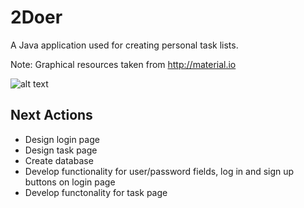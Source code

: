 # 2Doer
A Java application used for creating personal task lists.

Note: Graphical resources taken from http://material.io

![alt text](https://github.com/pippom/2Doer/blob/master/2Doer%20GitHub%20Pic%20(1).png)

## Next Actions
- Design login page
- Design task page
- Create database
- Develop functionality for user/password fields, log in and sign up buttons on login page
- Develop functonality for task page
